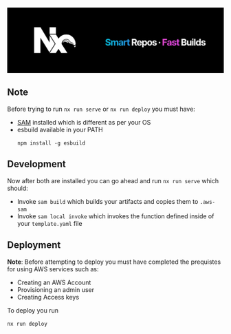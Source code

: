 <p style="text-align: center;"><img src="https://raw.githubusercontent.com/nrwl/nx/master/images/nx.png" width="600" alt="Nx - Smart, Fast and Extensible Build System"></p>

## Note

Before trying to run `nx run serve` or `nx run deploy` you must have:

- [SAM](https://docs.aws.amazon.com/serverless-application-model/latest/developerguide/install-sam-cli.html#install-sam-cli-instructions) installed which is different as per your OS
- esbuild available in your PATH
  ```shell
  npm install -g esbuild
  ```

## Development

Now after both are installed you can go ahead and run `nx run serve` which should:

- Invoke `sam build` which builds your artifacts and copies them to `.aws-sam`
- Invoke `sam local invoke` which invokes the function defined inside of your `template.yaml` file

## Deployment

**Note**: Before attempting to deploy you must have completed the prequistes for using AWS services such as:

- Creating an AWS Account
- Provisioning an admin user
- Creating Access keys

To deploy you run

```shell
nx run deploy
```
